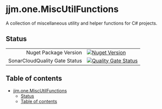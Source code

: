 # jjm.one.MiscUtilFunctions

A collection of miscellaneous utility and helper functions for C# projects.

## Status

|                       |                       |
|----------------------:|-----------------------|
| Nuget Package Version | [![Nuget Version](https://img.shields.io/nuget/v/jjm.one.MiscUtilFunctions?style=flat-square)](https://www.nuget.org/packages/jjm.one.MiscUtilFunctions/) |
| SonarCloudQuality Gate Status | [![Quality Gate Status](https://sonarcloud.io/api/project_badges/measure?project=jjm-one_jjm.one.MiscUtilFunctions&metric=alert_status)](https://sonarcloud.io/summary/new_code?id=jjm-one_jjm.one.MiscUtilFunctions) |

## Table of contents

- [jjm.one.MiscUtilFunctions](#jjmonemiscutilfunctions)
  - [Status](#status)
  - [Table of contents](#table-of-contents)
